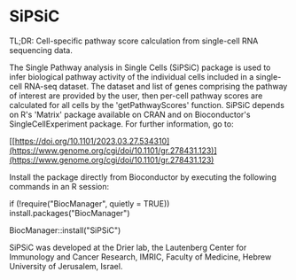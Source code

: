 # SiPSiC
TL;DR: Cell-specific pathway score calculation from single-cell RNA sequencing data.

The Single Pathway analysis in Single Cells (SiPSiC) package is used to infer biological pathway activity of the individual cells included in a single-cell RNA-seq dataset. 
The dataset and list of genes comprising the pathway of interest are provided by the user, then per-cell pathway scores are calculated for all cells by the 'getPathwayScores' function.
SiPSiC depends on R's 'Matrix' package available on CRAN and on Bioconductor's SingleCellExperiment package. For further information, go to:

[[https://doi.org/10.1101/2023.03.27.534310](https://www.genome.org/cgi/doi/10.1101/gr.278431.123)](https://www.genome.org/cgi/doi/10.1101/gr.278431.123)

Install the package directly from Bioconductor by executing the following commands in an R session:

if (!require("BiocManager", quietly = TRUE))
    install.packages("BiocManager")

BiocManager::install("SiPSiC")

SiPSiC was developed at the Drier lab, the Lautenberg Center for Immunology and Cancer Research, IMRIC, Faculty of Medicine, Hebrew University of Jerusalem, Israel.
